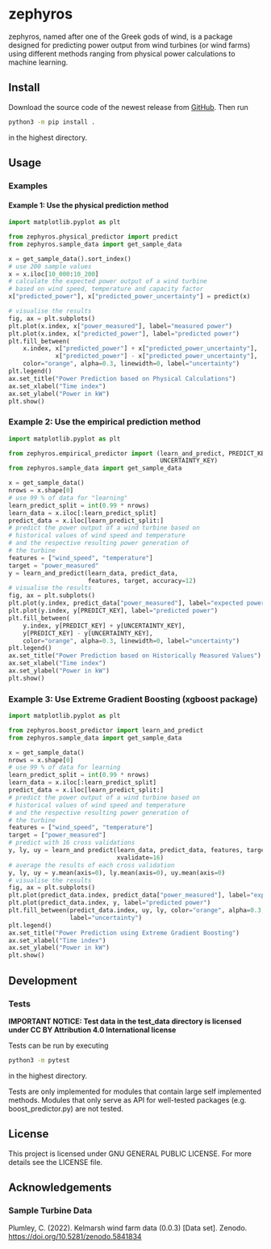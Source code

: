 # zephyros

zephyros, named after one of the Greek gods of wind,
is a package designed for predicting power output from wind turbines
(or wind farms) using different methods ranging from physical power 
calculations to machine learning.

## Install

Download the source code of the newest release from
[GitHub](https://github.com/kenokrieger/zephyros). Then run
```bash
python3 -m pip install .
``` 
in the  highest directory.

## Usage

### Examples

#### Example 1: Use the physical prediction method

```python
import matplotlib.pyplot as plt

from zephyros.physical_predictor import predict
from zephyros.sample_data import get_sample_data

x = get_sample_data().sort_index()
# use 200 sample values
x = x.iloc[10_000:10_200]
# calculate the expected power output of a wind turbine
# based on wind speed, temperature and capacity factor
x["predicted_power"], x["predicted_power_uncertainty"] = predict(x)

# visualise the results
fig, ax = plt.subplots()
plt.plot(x.index, x["power_measured"], label="measured power")
plt.plot(x.index, x["predicted_power"], label="predicted power")
plt.fill_between(
    x.index, x["predicted_power"] + x["predicted_power_uncertainty"],
             x["predicted_power"] - x["predicted_power_uncertainty"],
    color="orange", alpha=0.3, linewidth=0, label="uncertainty")
plt.legend()
ax.set_title("Power Prediction based on Physical Calculations")
ax.set_xlabel("Time index")
ax.set_ylabel("Power in kW")
plt.show()
```

### Example 2: Use the empirical prediction method

```python
import matplotlib.pyplot as plt

from zephyros.empirical_predictor import (learn_and_predict, PREDICT_KEY, 
                                          UNCERTAINTY_KEY)
from zephyros.sample_data import get_sample_data

x = get_sample_data()
nrows = x.shape[0]
# use 99 % of data for "learning"
learn_predict_split = int(0.99 * nrows)
learn_data = x.iloc[:learn_predict_split]
predict_data = x.iloc[learn_predict_split:]
# predict the power output of a wind turbine based on
# historical values of wind speed and temperature
# and the respective resulting power generation of
# the turbine
features = ["wind_speed", "temperature"]
target = "power_measured"
y = learn_and_predict(learn_data, predict_data,
                      features, target, accuracy=12)
# visualise the results
fig, ax = plt.subplots()
plt.plot(y.index, predict_data["power_measured"], label="expected power")
plt.plot(y.index, y[PREDICT_KEY], label="predicted power")
plt.fill_between(
    y.index, y[PREDICT_KEY] + y[UNCERTAINTY_KEY],
    y[PREDICT_KEY] - y[UNCERTAINTY_KEY],
    color="orange", alpha=0.3, linewidth=0, label="uncertainty")
plt.legend()
ax.set_title("Power Prediction based on Historically Measured Values")
ax.set_xlabel("Time index")
ax.set_ylabel("Power in kW")
plt.show()
```

### Example 3: Use Extreme Gradient Boosting (xgboost package)
```python
import matplotlib.pyplot as plt

from zephyros.boost_predictor import learn_and_predict
from zephyros.sample_data import get_sample_data

x = get_sample_data()
nrows = x.shape[0]
# use 99 % of data for learning
learn_predict_split = int(0.99 * nrows)
learn_data = x.iloc[:learn_predict_split]
predict_data = x.iloc[learn_predict_split:]
# predict the power output of a wind turbine based on
# historical values of wind speed and temperature
# and the respective resulting power generation of
# the turbine
features = ["wind_speed", "temperature"]
target = ["power_measured"]
# predict with 16 cross validations
y, ly, uy = learn_and predict(learn_data, predict_data, features, target,
                              xvalidate=16)
# average the results of each cross validation
y, ly, uy = y.mean(axis=0), ly.mean(axis=0), uy.mean(axis=0)
# visualise the results
fig, ax = plt.subplots()
plt.plot(predict_data.index, predict_data["power_measured"], label="expected power")
plt.plot(predict_data.index, y, label="predicted power")
plt.fill_between(predict_data.index, uy, ly, color="orange", alpha=0.3, linewidth=0,
                 label="uncertainty")
plt.legend()
ax.set_title("Power Prediction using Extreme Gradient Boosting")
ax.set_xlabel("Time index")
ax.set_ylabel("Power in kW")
plt.show()
```

## Development

### Tests

**IMPORTANT NOTICE: Test data in the test_data directory is 
licensed under CC BY Attribution 4.0 International license**

Tests can be run by executing 
```bash
python3 -m pytest
```
in the highest
directory.

Tests are only implemented for modules that contain large self implemented
methods. Modules that only serve as API for well-tested packages 
(e.g. boost_predictor.py) are not tested.

## License

This project is licensed under GNU GENERAL PUBLIC LICENSE.
For more details see the LICENSE file.

## Acknowledgements

### Sample Turbine Data

Plumley, C. (2022). Kelmarsh wind farm data (0.0.3) [Data set]. Zenodo.
https://doi.org/10.5281/zenodo.5841834
